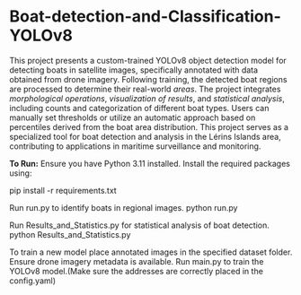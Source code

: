 # Boat-detection-and-Classification-YOLOv8
This project presents a custom-trained YOLOv8 object detection model for detecting boats in satellite images, specifically annotated with data obtained from drone imagery.
Following training, the detected boat regions are processed to determine their real-world _areas_.
The project integrates _morphological operations_, _visualization of results_, and _statistical analysis_, including counts and categorization of different boat types.
Users can manually set thresholds or utilize an automatic approach based on percentiles derived from the boat area distribution. This project serves as a specialized tool for boat detection and analysis in the Lérins Islands area, contributing to applications in maritime surveillance and monitoring.

**To Run:**
Ensure you have Python 3.11 installed. Install the required packages using:

pip install -r requirements.txt

Run run.py to identify boats in regional images. python run.py

Run Results_and_Statistics.py for statistical analysis of boat detection. python Results_and_Statistics.py

To train a new model place annotated images in the specified dataset folder. Ensure drone imagery metadata is available. Run main.py to train the YOLOv8 model.(Make sure the addresses are correctly placed in the config.yaml)

